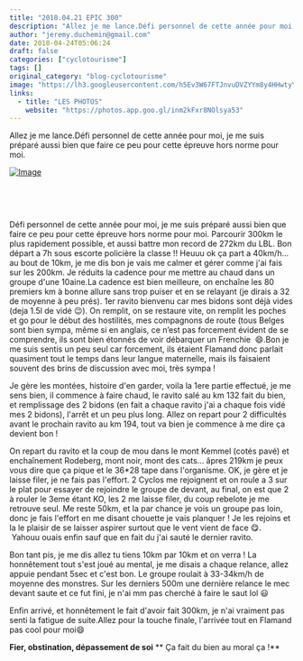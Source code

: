 ```yaml
---
title: "2018.04.21 EPIC 300"
description: "Allez je me lance.Défi personnel de cette année pour moi, je me suis préparé aussi bien que faire ce peu pour cette épreuve hors norme pour moi. "
author: "jeremy.duchemin@gmail.com"
date: 2018-04-24T05:06:24
draft: false
categories: ["cyclotourisme"]
tags: []
original_category: "blog-cyclotourisme"
image: "https://lh3.googleusercontent.com/h5Ev3W67FTJnvuDVZYYm8y4HHwtyYTkJgsXZiJy0lMQusAyglz_oE1Y0IOnUfpXQDoAR1ybH0pTy0QYrzd3WGHykmQQvLkRS56MltsprpoON0rd8zGUbI2XbQsyVuan5n-clM_KombQpM_EiaMvk4VZay38swkAh9b4R6DnGj8CTSglc1pI8I32xbU6p7SA-mtmK7oskt-XFZN8h3VqhFdFPJ-m-N9IMNB5rGu9lGeR8xcG6KW_MHFBX1oCP7i_23gyBEhC8b_tVoUhszqE_1mjWa7tl2wCDzgEXDeZAp2L7VG21V8U78RiEfFkFj53p_ZHwywODRB4k20rnguRHngWT5Aor1HbnPhJzmfnMaO1Vli9eiAgDmhmGyhYyBVXy8h83MijrV_6QXsewd4ArGUqew1FznuFIDxWPehVqNlOCqNnRM_bfjnWBQJEtkPlosWNhjFwLP8UkJeGJFmdIRSmbkMMwL627SYPvrYx_Cm2ckVrPPs45LIKVHC74CP0WyNSm9KzvolAZOXrRtt7D3lVPIQUT-oyOxxXj_NlLdgIPWgqGzAKpPA-qz3-DKj3zHEZQInTPyEqkaDZfZK7_YQg6j5JMq4P6F5OmT1dF=w378-h570-no"
links:
  - title: "LES PHOTOS"
    website: "https://photos.app.goo.gl/inm2kFxr8NOlsya53"
---
```


Allez je me lance.Défi personnel de cette année pour moi, je me suis préparé aussi bien que faire ce peu pour cette épreuve hors norme pour moi.&nbsp;

<!--more-->

[![Image](https://lh3.googleusercontent.com/cYk0xpuI_zR7K_-w6nbQvDIhuPJDYkp34jZZX3N5dtvgsJjZ0gf943u3YPOS0aKU5hljTT5LXZqCyZfIxZLN66Qow3lDv1zPCpa4r0QgFcJ-i1vRYuT80UKxuMLbwNtQySfkGW782Y1ea3wkdkCk39bXwCc4skB-fCpv_BCnZXXfyU8v0lgfUsDQAFkqouxubvWzU_yumZAyrOU5jEZ0q_3Ub8LF56csdnut2uD5TEc93TnvbEbWsbvU7AmcQnQGKj7ldfjbuOUVnhd5P0F6lvi-hOU5hbGGH8nvTPWeDRwDrNUQTvO4jp947a--QCak-hjnm3lJP7sFJHUQi38W8m1JjaMMFKfhjeK4epEND3FwDvxE2WiTD-c6hgHlk33oKyxJXyAurSgOOh_Wx9lj9pE0BAQpVNMlgdJBjVoaPABnolmu9cjTQBUeXMAuvE44nJabdKgSAa_fz_JtMCjCU2mJT9tHKTO4QHUKy487hwr7e5LQKok5Q_BXtgtS-54viWkWRqATIFJm6YgFNngAKSd0Boi-4wtjgTgeNR7V8dsCrVZo-mHC0UgVdgmj5TDrLpfNxgccmfnNwr_WuZYqsBiQO14MMmoTcHW2RiMthL092cDd7hHsSGe12tO10vfMlsHoDlrhpmxt1xSZBKBuFKG5r7AsuO0YDw=w293-h391-no)](https://lh3.googleusercontent.com/cYk0xpuI_zR7K_-w6nbQvDIhuPJDYkp34jZZX3N5dtvgsJjZ0gf943u3YPOS0aKU5hljTT5LXZqCyZfIxZLN66Qow3lDv1zPCpa4r0QgFcJ-i1vRYuT80UKxuMLbwNtQySfkGW782Y1ea3wkdkCk39bXwCc4skB-fCpv_BCnZXXfyU8v0lgfUsDQAFkqouxubvWzU_yumZAyrOU5jEZ0q_3Ub8LF56csdnut2uD5TEc93TnvbEbWsbvU7AmcQnQGKj7ldfjbuOUVnhd5P0F6lvi-hOU5hbGGH8nvTPWeDRwDrNUQTvO4jp947a--QCak-hjnm3lJP7sFJHUQi38W8m1JjaMMFKfhjeK4epEND3FwDvxE2WiTD-c6hgHlk33oKyxJXyAurSgOOh_Wx9lj9pE0BAQpVNMlgdJBjVoaPABnolmu9cjTQBUeXMAuvE44nJabdKgSAa_fz_JtMCjCU2mJT9tHKTO4QHUKy487hwr7e5LQKok5Q_BXtgtS-54viWkWRqATIFJm6YgFNngAKSd0Boi-4wtjgTgeNR7V8dsCrVZo-mHC0UgVdgmj5TDrLpfNxgccmfnNwr_WuZYqsBiQO14MMmoTcHW2RiMthL092cDd7hHsSGe12tO10vfMlsHoDlrhpmxt1xSZBKBuFKG5r7AsuO0YDw=w293-h391-no)

&nbsp;

&nbsp;

Défi personnel de cette année pour moi, je me suis préparé aussi bien que faire ce peu pour cette épreuve hors norme pour moi.&nbsp;Parcourir 300km le plus rapidement possible, et aussi battre mon record de 272km du LBL. Bon départ a 7h sous escorte policière la classe !! Heuuu ok ça part a 40km/h... au bout de 10km, je me dis bon je vais me calmer et gérer comme j'ai fais sur les 200km.&nbsp;Je réduits la cadence pour me mettre au chaud dans un groupe d'une 10aine.La cadence est bien meilleure, on enchaîne les 80 premiers km à bonne allure sans trop puiser et en se relayant (je dirais a 32 de moyenne à peu prés). 1er ravito bienvenu car mes bidons sont déjà vides (deja 1.5l de vidé&nbsp;😉).&nbsp;On remplit, on se restaure vite, on remplit les poches et go pour le début des hostilités, mes compagnons de route (tous Belges sont bien sympa, même si en anglais, ce n’est pas forcement évident de se comprendre, ils sont bien étonnés de voir débarquer un Frenchie&nbsp;&nbsp;😄.Bon je me suis sentis un peu seul car forcement, ils étaient Flamand donc parlait quasiment tout le temps dans leur langue maternelle, mais ils faisaient souvent des brins de discussion avec moi, très sympa !

Je gère les montées, histoire d'en garder, voila la 1ere partie effectué, je me sens bien, il commence à faire chaud, le ravito salé au km 132 fait du bien, et remplissage des 2 bidons (en fait a chaque ravito j'ai a chaque fois vidé mes 2 bidons), l'arrêt et un peu plus long.&nbsp;Allez on repart pour 2 difficultés avant le prochain ravito au km 194, tout va bien je commence à me dire ça devient bon !

On repart du ravito et la coup de mou dans le mont Kemmel (cotés pavé) et enchaînement Rodeberg, mont noir, mont des cats... âpres 219km je peux vous dire que ça pique et le 36*28 tape dans l'organisme.&nbsp;OK, je gère et je laisse filer, je ne fais pas l'effort.&nbsp;2 Cyclos me rejoignent et on roule a 3 sur le plat pour essayer de rejoindre le groupe de devant, au final, on est que 2 à rouler le 3eme étant KO, les 2 me laisse filer, du coup rebelote je me retrouve seul.&nbsp;Me reste 50km, et la par chance je vois un groupe pas loin, donc je fais l'effort en me disant chouette je vais planquer ! Je les rejoins et la le plaisir de se laisser aspirer surtout que le vent vient de face 😋. &nbsp;Yahouu ouais enfin sauf que en fait du j'ai sauté le dernier ravito.

Bon tant pis, je me dis allez tu tiens 10km par 10km et on verra ! La honnêtement tout s'est joué au mental, je me disais a chaque relance, allez appuie pendant 5sec et c'est bon. Le groupe roulait à 33-34km/h de moyenne des monstres.&nbsp;Sur les derniers 500m une dernière relance le mec devant saute et ce fut fini, je n'ai mm pas cherché à faire le saut lol&nbsp;😃

Enfin arrivé, et honnêtement le fait d'avoir fait 300km, je n'ai vraiment pas senti la fatigue de suite.Allez pour la touche finale, l'arrivée tout en Flamand pas cool pour moi😄

**Fier, obstination, dépassement de soi**
** Ça fait du bien au moral ça !**
